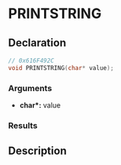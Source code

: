 # PRINTSTRING

## Declaration
```cpp
// 0x616F492C
void PRINTSTRING(char* value);
```

### Arguments
- **char\*:** value

### Results

## Description

